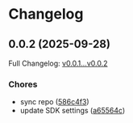 # Changelog

## 0.0.2 (2025-09-28)

Full Changelog: [v0.0.1...v0.0.2](https://github.com/ulixes/post-captain/compare/v0.0.1...v0.0.2)

### Chores

* sync repo ([586c4f3](https://github.com/ulixes/post-captain/commit/586c4f3b434ec7c909922d1930a887563fa816bf))
* update SDK settings ([a65564c](https://github.com/ulixes/post-captain/commit/a65564c38ac997aeb5be06fcc13ed872947089a2))
